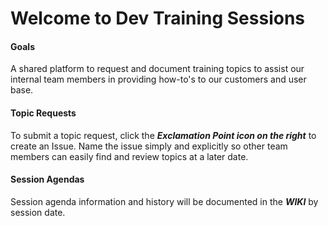 # Welcome to Dev Training Sessions

#### Goals 
A shared platform to request and document training topics to assist our internal team members in providing how-to's to our customers and user base.

#### Topic Requests
To submit a topic request, click the **_Exclamation Point icon on the right_** to create an Issue. Name the issue simply and explicitly so other team members can easily find and review topics at a later date. 

#### Session Agendas
Session agenda information and history will be documented in the **_WIKI_** by session date. 
